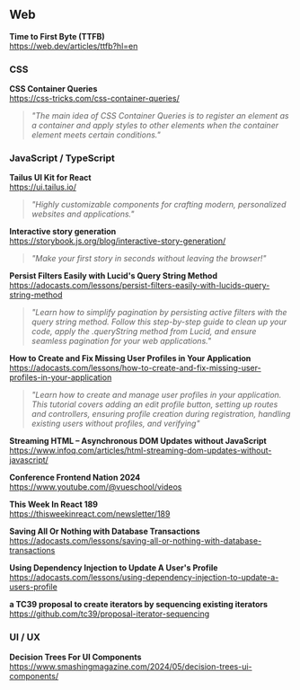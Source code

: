 ## Web

**Time to First Byte (TTFB)**  
https://web.dev/articles/ttfb?hl=en

### CSS

**CSS Container Queries**  
https://css-tricks.com/css-container-queries/

> _"The main idea of CSS Container Queries is to register an element as a
> container and apply styles to other elements when the container element meets
> certain conditions."_

### JavaScript / TypeScript

**Tailus UI Kit for React**  
https://ui.tailus.io/

> _"Highly customizable components for crafting modern, personalized websites
> and applications."_

**Interactive story generation**  
https://storybook.js.org/blog/interactive-story-generation/

> _"Make your first story in seconds without leaving the browser!"_

**Persist Filters Easily with Lucid's Query String Method**  
https://adocasts.com/lessons/persist-filters-easily-with-lucids-query-string-method

> _"Learn how to simplify pagination by persisting active filters with the query
> string method. Follow this step-by-step guide to clean up your code, apply the
> .queryString method from Lucid, and ensure seamless pagination for your web
> applications."_

**How to Create and Fix Missing User Profiles in Your Application**  
https://adocasts.com/lessons/how-to-create-and-fix-missing-user-profiles-in-your-application

> _"Learn how to create and manage user profiles in your application. This
> tutorial covers adding an edit profile button, setting up routes and
> controllers, ensuring profile creation during registration, handling existing
> users without profiles, and verifying"_

**Streaming HTML – Asynchronous DOM Updates without JavaScript**  
https://www.infoq.com/articles/html-streaming-dom-updates-without-javascript/

**Conference Frontend Nation 2024**  
https://www.youtube.com/@vueschool/videos

**This Week In React 189**  
https://thisweekinreact.com/newsletter/189

**Saving All Or Nothing with Database Transactions**  
https://adocasts.com/lessons/saving-all-or-nothing-with-database-transactions

**Using Dependency Injection to Update A User's Profile**  
https://adocasts.com/lessons/using-dependency-injection-to-update-a-users-profile

**a TC39 proposal to create iterators by sequencing existing iterators**  
https://github.com/tc39/proposal-iterator-sequencing

### UI / UX

**Decision Trees For UI Components**  
https://www.smashingmagazine.com/2024/05/decision-trees-ui-components/
